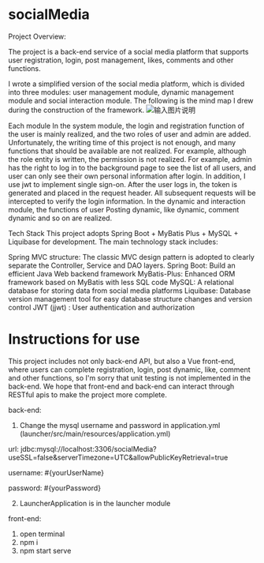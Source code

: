 # socialMedia
Project Overview:

The project is a back-end service of a social media platform that supports user registration, login, post management, likes, comments and other functions.

I wrote a simplified version of the social media platform, which is divided into three modules: user management module, dynamic management module and social interaction module. The following is the mind map I drew during the construction of the framework.
![输入图片说明](https://foruda.gitee.com/images/1739136614901016062/12aa03a8_10747971.jpeg "socialMedia-SocialMedia.jpeg")

Each module
In the system module, the login and registration function of the user is mainly realized, and the two roles of user and admin are added. Unfortunately, the writing time of this project is not enough, and many functions that should be available are not realized. For example, although the role entity is written, the permission is not realized. For example, admin has the right to log in to the background page to see the list of all users, and user can only see their own personal information after login.
In addition, I use jwt to implement single sign-on. After the user logs in, the token is generated and placed in the request header. All subsequent requests will be intercepted to verify the login information.
In the dynamic and interaction module, the functions of user Posting dynamic, like dynamic, comment dynamic and so on are realized.

Tech Stack
This project adopts Spring Boot + MyBatis Plus + MySQL + Liquibase for development. The main technology stack includes:

Spring MVC structure: The classic MVC design pattern is adopted to clearly separate the Controller, Service and DAO layers.
Spring Boot: Build an efficient Java Web backend framework
MyBatis-Plus: Enhanced ORM framework based on MyBatis with less SQL code
MySQL: A relational database for storing data from social media platforms
Liquibase: Database version management tool for easy database structure changes and version control
JWT (jjwt) : User authentication and authorization

# Instructions for use
This project includes not only back-end API, but also a Vue front-end, where users can complete registration, login, post dynamic, like, comment and other functions, so I'm sorry that unit testing is not implemented in the back-end. We hope that front-end and back-end can interact through RESTful apis to make the project more complete.

back-end:
1. Change the mysql username and password in application.yml (launcher/src/main/resources/application.yml)
   
url: jdbc:mysql://localhost:3306/socialMedia?useSSL=false&serverTimezone=UTC&allowPublicKeyRetrieval=true

username: #{yourUserName}

password: #{yourPassword}

2. LauncherApplication is in the launcher module

front-end:
1. open terminal
2. npm i
3. npm start serve

